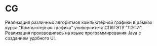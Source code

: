 # CG

Реализация различных алгоритмов компьютерной графики в рамках курса "Компьютерная графика" университета СПбГЭТУ "ЛЭТИ".
Реализация производилась на языке программирования Java с созданием удобного UI.
